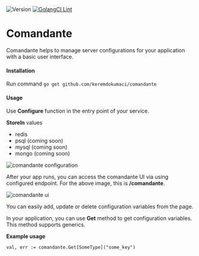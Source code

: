 ![Version](https://img.shields.io/badge/version-0.1.17-orange.svg)
[![GolangCI Lint](https://github.com/keremdokumaci/comandante/actions/workflows/go-lint.yml/badge.svg)](https://github.com/keremdokumaci/comandante/actions/workflows/go-lint.yml)

# Comandante

Comandante helps to manage server configurations for your application with a basic user interface.

#### Installation

Run command `go get github.com/keremdokumaci/comandante`

#### Usage

Use **Configure** function in the entry point of your service.

**StoreIn** values

- redis
- psql (coming soon)
- mysql (coming soon)
- mongo (coming soon)

![comandante configuration](https://iili.io/ildOzJ.png)

After your app runs, you can access the comandante UI via using configured endpoint. For the above image, this is **/comandante**.

![comandante ui](https://iili.io/ilf2yP.png)

You can easily add, update or delete configuration variables from the page.

In your application, you can use **Get** method to get configuration variables. This method supports generics.

**Example usage**

`val, err := comandante.Get[SomeType]("some_key")`
